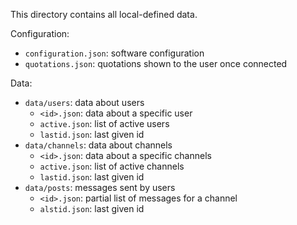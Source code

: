 This directory contains all local-defined data.

Configuration:
* `configuration.json`: software configuration
* `quotations.json`: quotations shown to the user once connected

Data:
* `data/users`: data about users
    * `<id>.json`: data about a specific user
    * `active.json`: list of active users
    * `lastid.json`: last given id
* `data/channels`: data about channels
    * `<id>.json`: data about a specific channels
    * `active.json`: list of active channels
    * `lastid.json`: last given id
* `data/posts`: messages sent by users
    * `<id>.json`: partial list of messages for a channel
    * `alstid.json`: last given id
